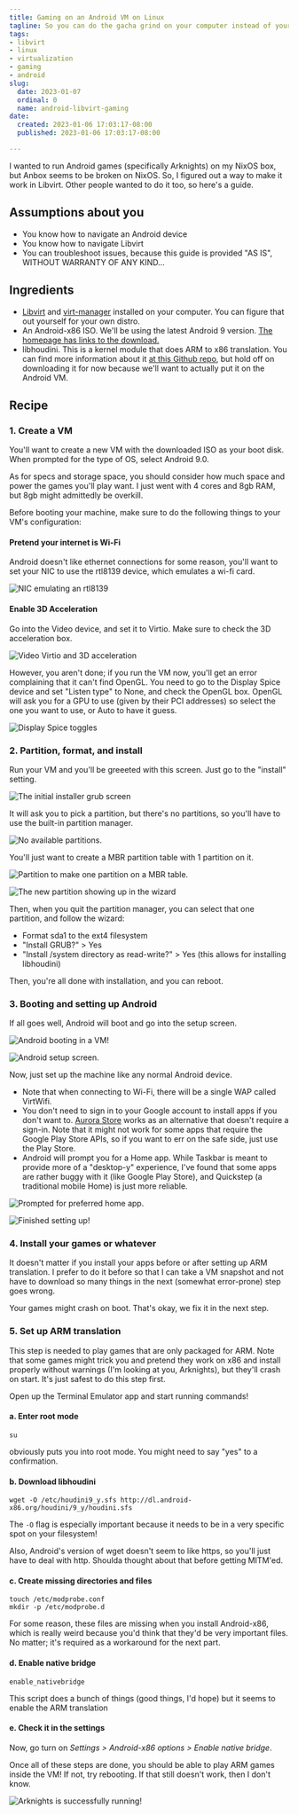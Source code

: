 ```yaml
---
title: Gaming on an Android VM on Linux
tagline: So you can do the gacha grind on your computer instead of your phone
tags:
- libvirt
- linux
- virtualization
- gaming
- android
slug:
  date: 2023-01-07
  ordinal: 0
  name: android-libvirt-gaming
date:
  created: 2023-01-06 17:03:17-08:00
  published: 2023-01-06 17:03:17-08:00

---
```


I wanted to run Android games (specifically Arknights) on my NixOS box, but
Anbox seems to be broken on NixOS. So, I figured out a way to make it work in
Libvirt. Other people wanted to do it too, so here's a guide.

## Assumptions about you

- You know how to navigate an Android device
- You know how to navigate Libvirt
- You can troubleshoot issues, because this guide is provided "AS IS", WITHOUT
  WARRANTY OF ANY KIND...

## Ingredients

- [Libvirt](https://libvirt.org/) and [virt-manager](https://virt-manager.org/)
  installed on your computer. You can figure that out yourself for your own
  distro.
- An Android-x86 ISO. We'll be using the latest Android 9 version.
  [The homepage has links to the download.](https://www.android-x86.org/)
- libhoudini. This is a kernel module that does ARM to x86 translation. You can
  find more information about it
  [at this Github repo](https://github.com/Rprop/libhoudini), but hold off on
  downloading it for now because we'll want to actually put it on the Android
  VM.

## Recipe

### 1. Create a VM

You'll want to create a new VM with the downloaded ISO as your boot disk. When
prompted for the type of OS, select Android 9.0.

As for specs and storage space, you should consider how much space and power the
games you'll play want. I just went with 4 cores and 8gb RAM, but 8gb might
admittedly be overkill.

Before booting your machine, make sure to do the following things to your VM's
configuration:

#### Pretend your internet is Wi-Fi

Android doesn't like ethernet connections for some reason, you'll want to set
your NIC to use the rtl8139 device, which emulates a wi-fi card.

![NIC emulating an rtl8139](https://s3.us-west-000.backblazeb2.com/nyaabucket/cdf90af46390b412d30dfccaf57424e84e98d93ce144b685f0eb7a094eaed84f/nic-rtl8139.png)

#### Enable 3D Acceleration

Go into the Video device, and set it to Virtio. Make sure to check the 3D
acceleration box.

![Video Virtio and 3D acceleration](https://s3.us-west-000.backblazeb2.com/nyaabucket/64809a013f0daf6c1fe3e512cf5acb17cf2c25c6bcf46c5c2a2fd7879490f5ce/video-virtio.png)

However, you aren't done; if you run the VM now, you'll get an error complaining
that it can't find OpenGL. You need to go to the Display Spice device and set
"Listen type" to None, and check the OpenGL box. OpenGL will ask you for a GPU
to use (given by their PCI addresses) so select the one you want to use, or Auto
to have it guess.

![Display Spice
toggles](https://s3.us-west-000.backblazeb2.com/nyaabucket/cf88d83b4a0296060c803108d67195b30ab64688ba463a149e4c6a4145cc5668/display%20spice.png)

### 2. Partition, format, and install

Run your VM and you'll be greeeted with this screen. Just go to the "install"
setting.

![The initial installer grub screen](https://s3.us-west-000.backblazeb2.com/nyaabucket/7b35b4128902745d370dad8b73d02edc04ec6a39abd8a25fd6b82b7990dd3334/grub.png)

It will ask you to pick a partition, but there's no partitions, so you'll have
to use the built-in partition manager.

![No available partitions.](https://s3.us-west-000.backblazeb2.com/nyaabucket/c9e9f0d1ec69a462af89b66eb94610fbd29824a3161ce54b2881218efa25e243/choose-partition.png)

You'll just want to create a MBR partition table with 1 partition on it.

![Partition to make one partition on a MBR table.](https://s3.us-west-000.backblazeb2.com/nyaabucket/523657aaea496ab7839b9771e9375ad4d755722ecab5dfc4327bb530ce678671/partitioning.png)

![The new partition showing up in the wizard](https://s3.us-west-000.backblazeb2.com/nyaabucket/607a96c0d85bc401f313bee900419fc1a3fe326168c48793900f5d393ecd6dc8/now-with-partition.png)

Then, when you quit the partition manager, you can select that one partition,
and follow the wizard:

- Format sda1 to the ext4 filesystem
- "Install GRUB?" > Yes
- "Install /system directory as read-write?" > Yes (this allows for installing
  libhoudini)

Then, you're all done with installation, and you can reboot.

### 3. Booting and setting up Android

If all goes well, Android will boot and go into the setup screen.

![Android booting in a VM!](https://s3.us-west-000.backblazeb2.com/nyaabucket/fc50d6db9276b8c90b65459f9330cdfab73de058802c13187a2ede0558dcc952/android-booting.png)

![Android setup screen.](https://s3.us-west-000.backblazeb2.com/nyaabucket/8cecb85f1348bac2fba343d844bf37f4423b7486d051aaecf3ddcf4fdf61ce5e/android-setup.png)

Now, just set up the machine like any normal Android device.

- Note that when connecting to Wi-Fi, there will be a single WAP called
  VirtWifi.
- You don't need to sign in to your Google account to install apps if you don't
  want to. [Aurora Store](https://auroraoss.com) works as an alternative that
  doesn't require a sign-in. Note that it might not work for some apps that
  require the Google Play Store APIs, so if you want to err on the safe side,
  just use the Play Store.
- Android will prompt you for a Home app. While Taskbar is meant to provide more
  of a "desktop-y" experience, I've found that some apps are rather buggy with
  it (like Google Play Store), and Quickstep (a traditional mobile Home) is just
  more reliable.

![Prompted for preferred home app.](https://s3.us-west-000.backblazeb2.com/nyaabucket/21008f8020b035e9599bba205f4ca472157d3a8b0650f86bd9c6d2fc9572f08a/select-home-app.png)

![Finished setting up!](https://s3.us-west-000.backblazeb2.com/nyaabucket/ffd66e94e99c490cfc92e69e4132b8592a3612266a19a3129b45b44aa5c91a9b/android-set-up.png)

### 4. Install your games or whatever

It doesn't matter if you install your apps before or after setting up ARM
translation. I prefer to do it before so that I can take a VM snapshot and not
have to download so many things in the next (somewhat error-prone) step goes
wrong.

Your games might crash on boot. That's okay, we fix it in the next step.

### 5. Set up ARM translation

This step is needed to play games that are only packaged for ARM. Note that some
games might trick you and pretend they work on x86 and install properly without
warnings (I'm looking at you, Arknights), but they'll crash on start. It's just
safest to do this step first.

Open up the Terminal Emulator app and start running commands!

#### a. Enter root mode

```
su
```

obviously puts you into root mode. You might need to say "yes" to a
confirmation.

#### b. Download libhoudini

```
wget -O /etc/houdini9_y.sfs http://dl.android-x86.org/houdini/9_y/houdini.sfs
```

The `-O` flag is especially important because it needs to be in a very specific
spot on your filesystem!

Also, Android's version of wget doesn't seem to like https, so you'll just have
to deal with http. Shoulda thought about that before getting MITM'ed.

#### c. Create missing directories and files

```
touch /etc/modprobe.conf
mkdir -p /etc/modprobe.d
```

For some reason, these files are missing when you install Android-x86, which is
really weird because you'd think that they'd be very important files. No matter;
it's required as a workaround for the next part.

#### d. Enable native bridge

```
enable_nativebridge
```

This script does a bunch of things (good things, I'd hope) but it seems to
enable the ARM translation

#### e. Check it in the settings

Now, go turn on _Settings > Android-x86 options > Enable native bridge_.

Once all of these steps are done, you should be able to play ARM games inside
the VM! If not, try rebooting. If that still doesn't work, then I don't know.

![Arknights is successfully running!](https://s3.us-west-000.backblazeb2.com/nyaabucket/588f18182621c76a0bf3d1a179474f3c3fb793edbff799908848c3116ff9c5d4/arknights-running.png)